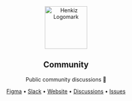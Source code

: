 <!-- markdownlint-disable MD033 MD041 -->

<div align="center">
  <a href="https://henkiz.com">
    <img src="https://assets.henkiz.com/images/logomark/circle-light.svg" height="112" alt="Henkiz Logomark">
  </a>
  <h2>Community</h2>
</div>

<p align="center">Public community discussions 💬</p>

<div align="center">
  <a href="https://figma.com/@henkiz">Figma</a>
  •
  <a href="https://henkiz.slack.com">Slack</a>
  •
  <a href="https://henkiz.com">Website</a>
  •
  <a href="https://github.com/henkiz/community/discussions">Discussions</a>
  •
  <a href="https://github.com/henkiz/community/issues/new/choose">Issues</a>
</div>
